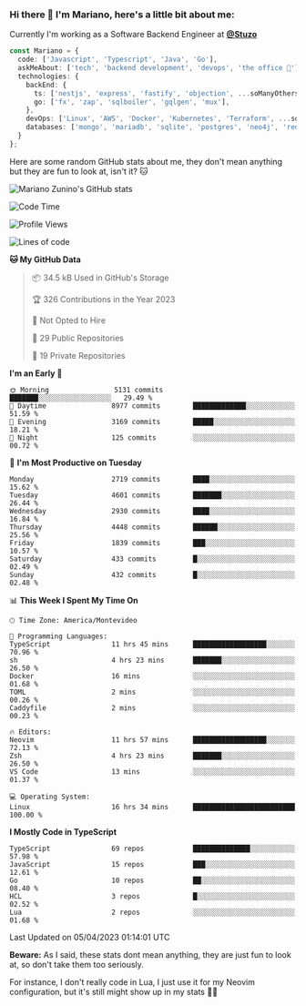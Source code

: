 ### Hi there 👋 I'm Mariano, here's a little bit about me:

Currently I'm working as a Software Backend Engineer at [**@Stuzo**](https://www.stuzo.com/)

```ts
const Mariano = {
  code: ['Javascript', 'Typescript', 'Java', 'Go'],
  askMeAbout: ['tech', 'backend development', 'devops', 'the office 💼'],
  technologies: {
    backEnd: {
      ts: ['nestjs', 'express', 'fastify', 'objection', ...soManyOthersFrameworks],
      go: ['fx', 'zap', 'sqlboiler', 'gqlgen', 'mux'],
    },
    devOps: ['Linux', 'AWS', 'Docker', 'Kubernetes', 'Terraform', ...soManyOthersTools],
    databases: ['mongo', 'mariadb', 'sqlite', 'postgres', 'neo4j', 'redis'],
  }
};
```

Here are some random GitHub stats about me, they don't mean anything but they are fun to look at, isn't it? 🐱

![Mariano Zunino's GitHub stats](https://github-readme-stats.vercel.app/api?username=marianozunino&count_private=true&show_icons=true&theme=radical)

<!--START_SECTION:waka-->
![Code Time](http://img.shields.io/badge/Code%20Time-667%20hrs%2014%20mins-blue)

![Profile Views](http://img.shields.io/badge/Profile%20Views-0-blue)

![Lines of code](https://img.shields.io/badge/From%20Hello%20World%20I%27ve%20Written-7.1%20million%20lines%20of%20code-blue)

**🐱 My GitHub Data** 

> 📦 34.5 kB Used in GitHub's Storage 
 > 
> 🏆 326 Contributions in the Year 2023
 > 
> 🚫 Not Opted to Hire
 > 
> 📜 29 Public Repositories 
 > 
> 🔑 19 Private Repositories 
 > 
**I'm an Early 🐤** 

```text
🌞 Morning                5131 commits        ███████░░░░░░░░░░░░░░░░░░   29.49 % 
🌆 Daytime                8977 commits        █████████████░░░░░░░░░░░░   51.59 % 
🌃 Evening                3169 commits        █████░░░░░░░░░░░░░░░░░░░░   18.21 % 
🌙 Night                  125 commits         ░░░░░░░░░░░░░░░░░░░░░░░░░   00.72 % 
```
📅 **I'm Most Productive on Tuesday** 

```text
Monday                   2719 commits        ████░░░░░░░░░░░░░░░░░░░░░   15.62 % 
Tuesday                  4601 commits        ███████░░░░░░░░░░░░░░░░░░   26.44 % 
Wednesday                2930 commits        ████░░░░░░░░░░░░░░░░░░░░░   16.84 % 
Thursday                 4448 commits        ██████░░░░░░░░░░░░░░░░░░░   25.56 % 
Friday                   1839 commits        ███░░░░░░░░░░░░░░░░░░░░░░   10.57 % 
Saturday                 433 commits         █░░░░░░░░░░░░░░░░░░░░░░░░   02.49 % 
Sunday                   432 commits         █░░░░░░░░░░░░░░░░░░░░░░░░   02.48 % 
```


📊 **This Week I Spent My Time On** 

```text
🕑︎ Time Zone: America/Montevideo

💬 Programming Languages: 
TypeScript               11 hrs 45 mins      ██████████████████░░░░░░░   70.96 % 
sh                       4 hrs 23 mins       ███████░░░░░░░░░░░░░░░░░░   26.50 % 
Docker                   16 mins             ░░░░░░░░░░░░░░░░░░░░░░░░░   01.68 % 
TOML                     2 mins              ░░░░░░░░░░░░░░░░░░░░░░░░░   00.26 % 
Caddyfile                2 mins              ░░░░░░░░░░░░░░░░░░░░░░░░░   00.23 % 

🔥 Editors: 
Neovim                   11 hrs 57 mins      ██████████████████░░░░░░░   72.13 % 
Zsh                      4 hrs 23 mins       ███████░░░░░░░░░░░░░░░░░░   26.50 % 
VS Code                  13 mins             ░░░░░░░░░░░░░░░░░░░░░░░░░   01.37 % 

💻 Operating System: 
Linux                    16 hrs 34 mins      █████████████████████████   100.00 % 
```

**I Mostly Code in TypeScript** 

```text
TypeScript               69 repos            ██████████████░░░░░░░░░░░   57.98 % 
JavaScript               15 repos            ███░░░░░░░░░░░░░░░░░░░░░░   12.61 % 
Go                       10 repos            ██░░░░░░░░░░░░░░░░░░░░░░░   08.40 % 
HCL                      3 repos             █░░░░░░░░░░░░░░░░░░░░░░░░   02.52 % 
Lua                      2 repos             ░░░░░░░░░░░░░░░░░░░░░░░░░   01.68 % 
```




 Last Updated on 05/04/2023 01:14:01 UTC
<!--END_SECTION:waka-->

**Beware:** As I said, these stats dont mean anything, they are just fun to look at, so don't take them too seriously.

For instance, I don't really code in Lua, I just use it for my Neovim configuration, but it's still might show up in my stats 🤷‍♂️
